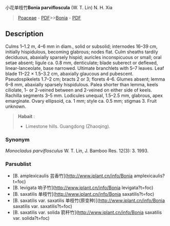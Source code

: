 小花单枝竹**Bonia parvifloscula** (W. T. Lin) N. H. Xia

> [Poaceae](http://www.iplant.cn/info/Poaceae?t=foc) - [PDF](http://www.iplant.cn/foc/pdf/Poaceae.pdf)>>[Bonia](http://www.iplant.cn/info/Bonia?t=foc) - [PDF](http://www.iplant.cn/foc/pdf/Bonia.pdf)

## Description

Culms 1–1.2 m, 4–6 mm in diam., solid or subsolid; internodes 16–39 cm, initially hispidulous, becoming glabrous; nodes flat. Culm sheaths tardily deciduous, abaxially sparsely hispid; auricles inconspicuous or small; oral setae absent; ligule ca. 0.8 mm, denticulate; blade suberect or deflexed, linear-lanceolate, base narrowed. Ultimate branchlets with 5–7 leaves. Leaf blade 11–22 × 1.5–3.2 cm, abaxially glaucous and pubescent. Pseudospikelets 1.7–2 cm; bracts 2 or 3; florets 4–6. Glumes absent; lemma 6–8 mm, abaxially sparsely hispidulous. Palea shorter than lemma, keels ciliolate, 1- or 2-veined between and 2-veined on either side of keels. Rachilla segments 3–5 mm. Lodicules unequal, 1.5–2.5 mm, glabrous, apex emarginate. Ovary ellipsoid, ca. 1 mm; style ca. 0.5 mm; stigmas 3. Fruit unknown.

> **Habait** : 
>* Limestone hills. Guangdong (Zhaoqing).

### Synonym
*Monocladus parviflosculus* W. T. Lin, J. Bamboo Res. 12(3): 3. 1993.

### Parsublist

* [B.  amplexicaulis  芸香竹](http://www.iplant.cn/info/Bonia amplexicaulis?t=foc)
* [B.  levigata  响子竹](http://www.iplant.cn/info/Bonia levigata?t=foc)
* [B.  saxatilis  单枝竹](http://www.iplant.cn/info/Bonia saxatilis?t=foc)
* [B.  saxatilis var. saxatilis  单枝竹(原变种)](http://www.iplant.cn/info/Bonia saxatilis var. saxatilis?t=foc)
* [B.  saxatilis var. solida  箭秆竹](http://www.iplant.cn/info/Bonia saxatilis var. solida?t=foc)
